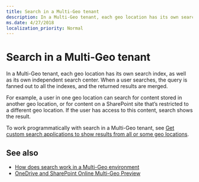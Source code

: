 ```yaml
---
title: Search in a Multi-Geo tenant
description: In a Multi-Geo tenant, each geo location has its own search index, as well as its own independent search center. When a user searches, the query is fanned out to all the indexes, and the returned results are merged.
ms.date: 4/27/2018
localization_priority: Normal
---
```


# Search in a Multi-Geo tenant

In a Multi-Geo tenant, each geo location has its own search index, as well as its own independent search center. When a user searches, the query is fanned out to all the indexes, and the returned results are merged.

For example, a user in one geo location can search for content stored in another geo location, or for content on a SharePoint site that’s restricted to a different geo location. If the user has access to this content, search shows the result. 

To work programmatically with search in a Multi-Geo tenant, see [Get custom search applications to show results from all or some geo locations](https://docs.microsoft.com/en-us/office365/enterprise/configure-search-for-multi-geo#get-custom-search-applications-to-show-results-from-all-or-some-geo-locations).


## See also

- [How does search work in a Multi-Geo environment](https://docs.microsoft.com/en-us/office365/enterprise/configure-search-for-multi-geo#how-does-search-work-in-a-multi-geo-environment)
- [OneDrive and SharePoint Online Multi-Geo Preview](multigeo-introduction.md)
